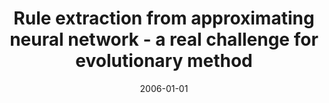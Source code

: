 ---
# Documentation: https://wowchemy.com/docs/managing-content/

title: Rule extraction from approximating neural network - a real challenge for evolutionary
  method
subtitle: ''
summary: ''
authors:
- markowska-kaczmar
- Krystyna Mularczyk
tags: []
categories: []
date: '2006-01-01'
lastmod: 2022-10-07T04:57:20Z
featured: false
draft: false

# Featured image
# To use, add an image named `featured.jpg/png` to your page's folder.
# Focal points: Smart, Center, TopLeft, Top, TopRight, Left, Right, BottomLeft, Bottom, BottomRight.
image:
  caption: ''
  focal_point: ''
  preview_only: false

# Projects (optional).
#   Associate this post with one or more of your projects.
#   Simply enter your project's folder or file name without extension.
#   E.g. `projects = ["internal-project"]` references `content/project/deep-learning/index.md`.
#   Otherwise, set `projects = []`.
projects: []
publishDate: '2022-10-07T04:57:19.428982Z'
publication_types:
- '2'
abstract: ''
publication: '*Systems Science*'
---